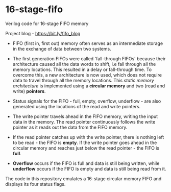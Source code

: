 # 16-stage-fifo
Verilog code for 16-stage FIFO memory

Project blog - https://bit.ly/fifo_blog

* FIFO (first in, first out) memory often serves as an intermediate storage in the exchange of data between two systems. 

* The first generation FIFOs were called 'fall-through FIFOs' because their architecture caused all the data words to shift, i.e fall through all the memory locations. This resulted in a delay or fall-through time. To overcome this, a new architecture is now used, which does not require data to travel through all the memory locations. This *static memory architecture* is implemented using a **circular memory** and two (read and write) **pointers**.

* Status signals for the FIFO - full, empty, overflow, underflow - are also generated using the locations of the read and write pointers. 

* The write pointer travels ahead in the FIFO memory, writing the input data in the memory. The read pointer continuously follows the write pointer as it reads out the data from the FIFO memory. 

* If the read pointer catches up with the write pointer, there is nothing left to be read - the FIFO is **empty**.
If the write pointer goes ahead in the circular memory and reaches just below the read pointer - the FIFO is **full**.

* **Overflow** occurs if the FIFO is full and data is still being written, while **underflow** occurs if the FIFO is empty and data is still being read from it.

The code in this repository emulates a 16-stage circular memory FIFO and displays its four status flags.
